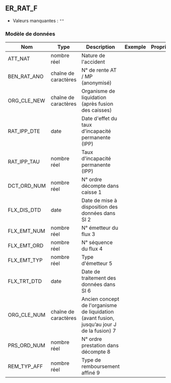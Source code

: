 ## ER_RAT_F

- Valeurs manquantes : `""`

### Modèle de données

|Nom|Type|Description|Exemple|Propriétés|
|-|-|-|-|-|
|ATT_NAT|nombre réel|Nature de l'accident|||
|BEN_RAT_ANO|chaîne de caractères|N° de rente AT / MP (anonymisé)|||
|ORG_CLE_NEW|chaîne de caractères|Organisme de liquidation (après fusion des caisses)|||
|RAT_IPP_DTE|date|Date d'effet du taux d'incapacité permanente (IPP)|||
|RAT_IPP_TAU|nombre réel|Taux d'incapacité permanente (IPP)|||
|DCT_ORD_NUM|nombre réel|N° ordre décompte dans caisse                      1|||
|FLX_DIS_DTD|date|Date de mise à disposition des données dans SI     2|||
|FLX_EMT_NUM|nombre réel|N° émetteur du flux                                                  3|||
|FLX_EMT_ORD|nombre réel|N° séquence du flux                                               4|||
|FLX_EMT_TYP|nombre réel|Type d'émetteur                                                      5|||
|FLX_TRT_DTD|date|Date de traitement des données dans SI                   6|||
|ORG_CLE_NUM|chaîne de caractères|Ancien concept de l'organisme de liquidation (avant fusion, jusqu’au jour J de la fusion)          7|||
|PRS_ORD_NUM|nombre réel|N° ordre prestation dans décompte                 8|||
|REM_TYP_AFF|nombre réel|Type de remboursement affiné                                 9|||

